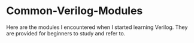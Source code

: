 # Common-Verilog-Modules
Here are the modules I encountered when I started learning Verilog. They are provided for beginners to study and refer to.
